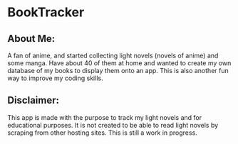 # BookTracker

## About Me:
A fan of anime, and started collecting light novels (novels of anime) and some manga. Have about 40 of them at home and wanted to create my own database of my books to display them onto an app. This is also another fun way to improve my coding skills.

## Disclaimer:
This app is made with the purpose to track my light novels and for educational purposes. It is not created to be able to read light novels by scraping from other hosting sites. This is still a work in progress.
